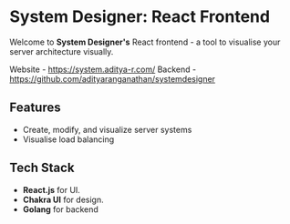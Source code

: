 # System Designer: React Frontend

Welcome to **System Designer's** React frontend - a tool to visualise your server architecture visually.

Website - https://system.aditya-r.com/
Backend - https://github.com/adityaranganathan/systemdesigner

## Features

- Create, modify, and visualize server systems
- Visualise load balancing

## Tech Stack

- **React.js** for UI.
- **Chakra UI** for design.
- **Golang** for backend
